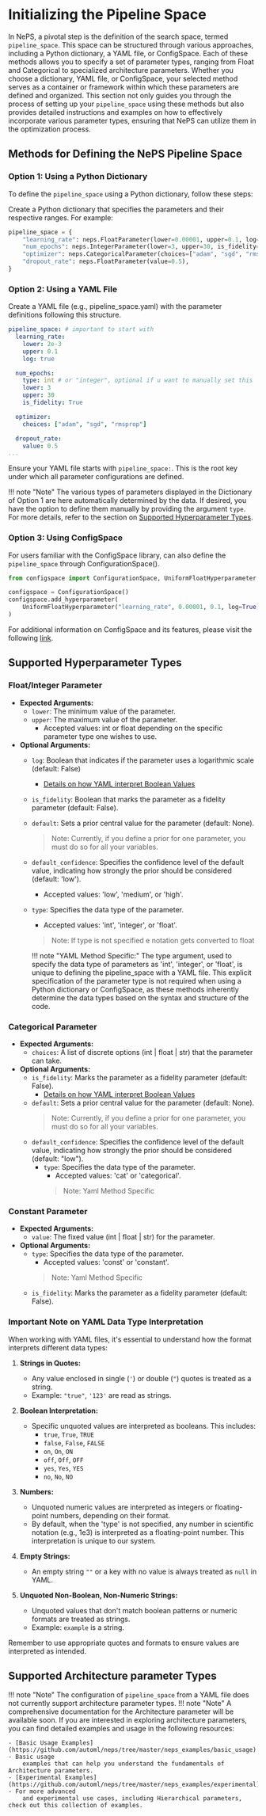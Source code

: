 # Initializing the Pipeline Space

In NePS, a pivotal step is the definition of the search space, termed `pipeline_space`. This space can be structured
through various approaches, including a Python dictionary, a YAML file, or ConfigSpace. Each of these methods allows
you to specify a set of parameter types, ranging from Float and Categorical to specialized architecture parameters.
Whether you choose a dictionary, YAML file, or ConfigSpace, your selected method serves as a container or framework
within which these parameters are defined and organized. This section not only guides you through the process of
setting up your `pipeline_space` using these methods but also provides detailed instructions and examples on how to
effectively incorporate various parameter types, ensuring that NePS can utilize them in the optimization process.


## Methods for Defining the NePS Pipeline Space
### Option 1: Using a Python Dictionary

To define the `pipeline_space` using a Python dictionary, follow these steps:

Create a Python dictionary that specifies the parameters and their respective ranges. For example:

```python
pipeline_space = {
    "learning_rate": neps.FloatParameter(lower=0.00001, upper=0.1, log=True),
    "num_epochs": neps.IntegerParameter(lower=3, upper=30, is_fidelity=True),
    "optimizer": neps.CategoricalParameter(choices=["adam", "sgd", "rmsprop"]),
    "dropout_rate": neps.FloatParameter(value=0.5),
}
```

### Option 2: Using a YAML File

Create a YAML file (e.g., pipeline_space.yaml) with the parameter definitions following this structure.

```yaml
pipeline_space: # important to start with
  learning_rate:
    lower: 2e-3
    upper: 0.1
    log: true

  num_epochs:
    type: int # or "integer", optional if u want to manually set this
    lower: 3
    upper: 30
    is_fidelity: True

  optimizer:
    choices: ["adam", "sgd", "rmsprop"]

  dropout_rate:
    value: 0.5
...
```

Ensure your YAML file starts with `pipeline_space:`.
This is the root key under which all parameter configurations are defined.

!!! note "Note"
    The various types of parameters displayed in the Dictionary of Option 1 are here automatically determined by the
    data. If desired, you have the option to define them manually by providing the argument `type`. For more details,
    refer to the section on [Supported Hyperparameter Types](#supported-hyperparameter-types).


### Option 3: Using ConfigSpace

For users familiar with the ConfigSpace library, can also define the `pipeline_space` through
ConfigurationSpace().

```python
from configspace import ConfigurationSpace, UniformFloatHyperparameter

configspace = ConfigurationSpace()
configspace.add_hyperparameter(
    UniformFloatHyperparameter("learning_rate", 0.00001, 0.1, log=True)
)
```

For additional information on ConfigSpace and its features, please visit the following
[link](https://github.com/automl/ConfigSpace).
## Supported Hyperparameter Types

### Float/Integer Parameter

- **Expected Arguments:**
    - `lower`: The minimum value of the parameter.
    - `upper`: The maximum value of the parameter.
        - Accepted values: int or float depending on the specific parameter type one wishes to use.
- **Optional Arguments:**
    - `log`: Boolean that indicates if the parameter uses a logarithmic scale (default: False)
        - [Details on how YAML interpret Boolean Values](#important-note-on-yaml-data-type-interpretation)
    - `is_fidelity`: Boolean that marks the parameter as a fidelity parameter (default: False).
    - `default`: Sets a prior central value for the parameter (default: None).
      > Note: Currently, if you define a prior for one parameter, you must do so for all your variables.
    - `default_confidence`: Specifies the confidence level of the default value,
      indicating how strongly the prior
      should be considered (default: 'low').
        - Accepted values: 'low', 'medium', or 'high'.
    - `type`: Specifies the data type of the parameter.
        - Accepted values: 'int', 'integer', or 'float'.
        > Note: If type is not specified e notation gets converted to float

        !!! note "YAML Method Specific:"
            The type argument, used to specify the data type of parameters as 'int', 'integer', or 'float',
            is unique to defining the pipeline_space with a YAML file. This explicit specification of the parameter
            type is not required when using a Python dictionary or ConfigSpace, as these methods inherently determine
            the data types based on the syntax and structure of the code.

### Categorical Parameter

- **Expected Arguments:**
    - `choices`: A list of discrete options (int | float | str) that the parameter can take.
- **Optional Arguments:**
    - `is_fidelity`: Marks the parameter as a fidelity parameter (default: False).
        - [Details on how YAML interpret Boolean Values](#important-note-on-yaml-data-type-interpretation)
    - `default`: Sets a prior central value for the parameter (default: None).
      > Note: Currently, if you define a prior for one parameter, you must do so for all your variables.
    - `default_confidence`: Specifies the confidence level of the default value,
      indicating how strongly the prior
      should be considered (default: "low").
      - `type`: Specifies the data type of the parameter.
        - Accepted values: 'cat' or 'categorical'.
        > Note: Yaml Method Specific

### Constant Parameter

- **Expected Arguments:**
    - `value`: The fixed value (int | float | str) for the parameter.
- **Optional Arguments:**
    - `type`: Specifies the data type of the parameter.
        - Accepted values: 'const' or 'constant'.
      > Note: Yaml Method Specific
    - `is_fidelity`: Marks the parameter as a fidelity parameter (default: False).

### Important Note on YAML Data Type Interpretation

When working with YAML files, it's essential to understand how the format interprets different data types:

1. **Strings in Quotes:**

    - Any value enclosed in single (`'`) or double (`"`) quotes is treated as a string.
    - Example: `"true"`, `'123'` are read as strings.

2. **Boolean Interpretation:**

    -  Specific unquoted values are interpreted as booleans. This includes:
        - `true`, `True`, `TRUE`
        - `false`, `False`, `FALSE`
        - `on`, `On`, `ON`
        - `off`, `Off`, `OFF`
        - `yes`, `Yes`, `YES`
        - `no`, `No`, `NO`

3. **Numbers:**

    - Unquoted numeric values are interpreted as integers or floating-point numbers, depending on their format.
    - By default, when the 'type' is not specified, any number in scientific notation (e.g., 1e3) is interpreted as a
   floating-point number. This interpretation is unique to our system.

4. **Empty Strings:**

    - An empty string `""` or a key with no value is always treated as `null` in YAML.

5. **Unquoted Non-Boolean, Non-Numeric Strings:**

    - Unquoted values that don't match boolean patterns or numeric formats are treated as strings.
    - Example: `example` is a string.

Remember to use appropriate quotes and formats to ensure values are interpreted as intended.

## Supported Architecture parameter Types

!!! note "Note"
    The configuration of `pipeline_space` from a YAML file does not currently support architecture parameter types.
!!! note "Note"
    A comprehensive documentation for the Architecture parameter will be available soon.
    If you are interested in exploring architecture parameters, you can find detailed
    examples and usage in the following resources:

    - [Basic Usage Examples](https://github.com/automl/neps/tree/master/neps_examples/basic_usage) - Basic usage
        examples that can help you understand the fundamentals of Architecture parameters.
    - [Experimental Examples](https://github.com/automl/neps/tree/master/neps_examples/experimental) - For more advanced
        and experimental use cases, including Hierarchical parameters, check out this collection of examples.
